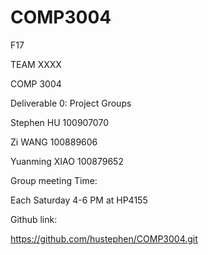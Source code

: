 # COMP3004
F17



TEAM XXXX

COMP 3004

Deliverable 0: Project Groups


Stephen HU 		100907070

Zi WANG 		100889606

Yuanming XIAO 	100879652


Group meeting Time:

Each Saturday 4-6 PM at HP4155

Github link:

https://github.com/hustephen/COMP3004.git
